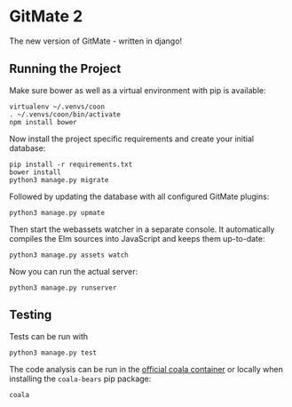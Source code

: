 GitMate 2
=========

The new version of GitMate - written in django!

Running the Project
-------------------

Make sure bower as well as a virtual environment with pip is available:

```
virtualenv ~/.venvs/coon
. ~/.venvs/coon/bin/activate
npm install bower
```

Now install the project specific requirements and create your initial database:

```
pip install -r requirements.txt
bower install
python3 manage.py migrate
```

Followed by updating the database with all configured GitMate plugins:

```
python3 manage.py upmate
```

Then start the webassets watcher in a separate console. It automatically
compiles the Elm sources into JavaScript and keeps them up-to-date:

```
python3 manage.py assets watch
```

Now you can run the actual server:

```
python3 manage.py runserver
```

Testing
-------

Tests can be run with

```
python3 manage.py test
```

The code analysis can be run in the
[official coala container](http://docs.coala.io/en/latest/Users/Docker_Image.html)
or locally when installing the ``coala-bears`` pip package:

```
coala
```
